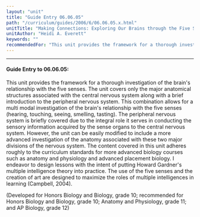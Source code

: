 ```yaml
---
layout: "unit"
title: "Guide Entry 06.06.05"
path: "/curriculum/guides/2006/6/06.06.05.x.html"
unitTitle: "Making Connections: Exploring Our Brains through the Five Senses"
unitAuthor: "Heidi A. Everett"
keywords: ""
recommendedFor: "This unit provides the framework for a thorough investigation of the brain's relationship with the five senses. The unit covers only the major anatomical structures associated with the central nervous system along with a brief introduction to the peripheral nervous system. This combination allows for a multi modal investigation of the brain's relationship with the five senses (hearing, touching, seeing, smelling, tasting). The peripheral nervous system is briefly covered due to the integral role it serves in conducting the sensory information acquired by the sense organs to the central nervous system. However, the unit can be easily modified to include a more advanced investigation of the anatomy associated with these two major divisions of the nervous system. The content covered in this unit adheres roughly to the curriculum standards for more advanced biology courses such as anatomy and physiology and advanced placement biology. I endeavor to design lessons with the intent of putting Howard Gardner's multiple intelligence theory into practice. The use of the five senses and the creation of art are designed to maximize the roles of multiple intelligences in learning (Campbell, 2004)."
---
```

<body>
<hr/>
<h4>
Guide Entry to 06.06.05:
</h4>
<p>
This unit provides the framework for a thorough investigation of the brain's relationship with the five senses. The unit covers only the major anatomical structures associated with the central nervous system along with a brief introduction to the peripheral nervous system. This combination allows for a multi modal investigation of the brain's relationship with the five senses (hearing, touching, seeing, smelling, tasting). The peripheral nervous system is briefly covered due to the integral role it serves in conducting the sensory information acquired by the sense organs to the central nervous system. However, the unit can be easily modified to include a more advanced investigation of the anatomy associated with these two major divisions of the nervous system. The content covered in this unit adheres roughly to the curriculum standards for more advanced biology courses such as anatomy and physiology and advanced placement biology. I endeavor to design lessons with the intent of putting Howard Gardner's multiple intelligence theory into practice. The use of the five senses and the creation of art are designed to maximize the roles of multiple intelligences in learning (Campbell, 2004).
</p>
<p>
(Developed for Honors Biology and Biology, grade 10; recommended for Honors Biology and Biology, grade 10; Anatomy and Physiology, grade 11; and AP Biology, grade 12)
</p>
</body>
